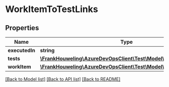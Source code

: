 # WorkItemToTestLinks

## Properties
Name | Type | Description | Notes
------------ | ------------- | ------------- | -------------
**executedIn** | **string** |  | [optional] 
**tests** | [**\FrankHouweling\AzureDevOpsClient\Test\Model\TestMethod[]**](TestMethod.md) |  | [optional] 
**workItem** | [**\FrankHouweling\AzureDevOpsClient\Test\Model\WorkItemReference**](WorkItemReference.md) |  | [optional] 

[[Back to Model list]](../README.md#documentation-for-models) [[Back to API list]](../README.md#documentation-for-api-endpoints) [[Back to README]](../README.md)


